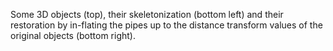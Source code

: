 Some 3D objects (top), their skeletonization (bottom left) and their restoration by in-flating the pipes up to the distance transform values of the original objects (bottom right).
